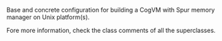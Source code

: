 Base and concrete configuration for building a CogVM with Spur memory manager on Unix platform(s).

Fore more information, check the class comments of all the superclasses.
